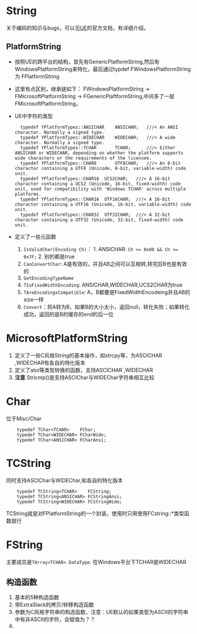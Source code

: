 # String

关于编码的知识与bugs，可以见[UE](https://docs.unrealengine.com/latest/INT/Programming/UnrealArchitecture/StringHandling/CharacterEncoding/index.html)的官方文档，有详细介绍。 

## PlatformString
* 按照UE的跨平台的结构，首先有GenericPlatformString,然后有WindowsPlatformString来特化，最后通过typdef FWindowsPlatformString 为 FPlatformString
* 这里有点区别，继承链如下： FWindowsPlatformString -> FMicrosoftPlatformString -> FGenericPlaftformString,中间多了一层FMicrosoftPlatformString。
* UE中字符的类型  

		typedef YPlatformTypes::ANSICHAR	ANSICHAR;	///< An ANSI character. Normally a signed type.
		typedef YPlatformTypes::WIDECHAR	WIDECHAR;	///< A wide character. Normally a signed type.
		typedef YPlatformTypes::TCHAR		TCHAR;		///< Either ANSICHAR or WIDECHAR, depending on whether the platform supports wide characters or the requirements of the licensee.
		typedef YPlatformTypes::CHAR8		UTF8CHAR;	///< An 8-bit character containing a UTF8 (Unicode, 8-bit, variable-width) code unit.
		typedef YPlatformTypes::CHAR16	UCS2CHAR;	///< A 16-bit character containing a UCS2 (Unicode, 16-bit, fixed-width) code unit, used for compatibility with 'Windows TCHAR' across multiple platforms.
		typedef YPlatformTypes::CHAR16	UTF16CHAR;	///< A 16-bit character containing a UTF16 (Unicode, 16-bit, variable-width) code unit.
		typedef YPlatformTypes::CHAR32	UTF32CHAR;	///< A 32-bit character containing a UTF32 (Unicode, 32-bit, fixed-width) code unit.  

* 定义了一些元函数
   1.	`IsValidChar(Encoding Ch)`：
   			1.	ANSICHAR: `Ch >= 0x00 && Ch <= 0x7F;`
   			2.	别的都是true
   2.	`CanConvertChar`: A是有效的，并且AB之间可以互相转,转完后B也是有效的
   3.	`GetEncodingTypeName`  
   4.	`TIsFixedWidthEncoding`: ANSICHAR,WIDECHAR,UCS2CHAR为true
   5.	`TAreEncodingsCompatible`: A，B都要是FixedWidthEncodeing并且AB的size一样
   6.	`Convert`：将A转为B，如果B的大小太小，返回null，转化失败；如果转化成功，返回的是B的缓存的end的后一位

# MicrosoftPlatformString
1. 定义了一些C风格String的基本操作，如strcpy等，为ASCICHAR ,WIDECHAR有各自的特化版本
2. 定义了atoi等类型转换的函数，支持ASCICHAR ,WIDECHAR
3. __注意__ Stricmp()是支持ASCIChar与WIDEChar字符串相互比较

# Char 
位于Misc/Char

		typedef TChar<TCHAR>    FChar;
		typedef TChar<WIDECHAR> FCharWide;
		typedef TChar<ANSICHAR> FCharAnsi;
# TCString 
同时支持ASCIChar与WIDEChar,和各自的特化版本
		
		typedef TCString<TCHAR>    FCString;
		typedef TCString<ANSICHAR> FCStringAnsi;
		typedef TCString<WIDECHAR> FCStringWide;

TCString就是对FPlatformString的一个封装，使用时只用使用FCstring::*类型函数就行 


# FString
主要成员是`TArray<TCHAR> DataType`.
在Windows平台下TCHAR是WIDECHAR

## 构造函数
1. 基本的5种构造函数
2. 带ExtraSlack的拷贝/转移构造函数
3. 参数为C风格字符串的构造函数，注意：UE默认的如果类型为ASCII的字符串中有非ASCII的字符，会赋值为？？
4. 